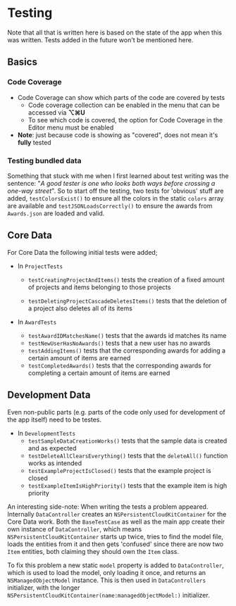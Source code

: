 # Testing

Note that all that is written here is based on the state of the app when this was written. Tests added in the future won't be mentioned here.

## Basics

### Code Coverage

- Code Coverage can show which parts of the code are covered by tests
  - Code coverage collection can be enabled in the menu that can be accessed via **⌥⌘U**
  - To see which code is covered, the option for Code Coverage in the Editor menu must be enabled
- **Note**: just because code is showing as "covered", does not mean it's **fully** tested

### Testing bundled data

Something that stuck with me when I first learned about test writing was the sentence: "_A good tester is one who looks both ways before crossing a one-way street_". So to start off the testing, two tests for 'obvious' stuff are added, `testColorsExist()` to ensure all the colors in the static `colors` array are available and `testJSONLoadsCorrectly()` to ensure the awards from `Awards.json` are loaded and valid.

## Core Data

For Core Data the following initial tests were added;

- In `ProjectTests`

  - `testCreatingProjectAndItems()` tests the creation of a fixed amount of projects and items belonging to those projects

  - `testDeletingProjectCascadeDeletesItems()` tests that the deletion of a project also deletes all of its items

- In `AwardTests`

  - `testAwardIDMatchesName()` tests that the awards id matches its name
  - `testNewUserHasNoAwards()` tests that a new user has no awards
  - `testAddingItems()` tests that the corresponding awards for adding a certain amount of items are earned
  - `testCompletedAwards()` tests that the corresponding awards for completing a certain amount of items are earned

## Development Data

Even non-public parts (e.g. parts of the code only used for development of the app itself) need to be testes.

- In `DevelopmentTests`
  - `testSampleDataCreationWorks()` tests that the sample data is created and as expected
  - `testDeleteAllClearsEverything()` tests that the `deleteAll()` function works as intended 
  - `testExampleProjectIsClosed()` tests that the example project is closed
  - `testExampleItemIsHighPriority()` tests that the example item is high priority

An interesting side-note: When writing the tests a problem appeared. Internally `DataController` creates an `NSPersistentCloudKitContainer` for the Core Data work. Both the `BaseTestCase` as well as the main app create their own instance of `DataController`, which means `NSPersistentCloudKitContainer` starts up twice, tries to find the model file, loads the entities from it and then gets 'confused' since there are now two `Item` entities, both claiming they should own the `Item` class.

To fix this problem a new static `model` property is added to `DataController`, which is used to load the model, only loading it once, and returns an `NSManagedObjectModel` instance. This is then used in `DataControllers` initializer, with the longer `NSPersistentCloudKitContainer(name:managedObjectModel:)` initializer.